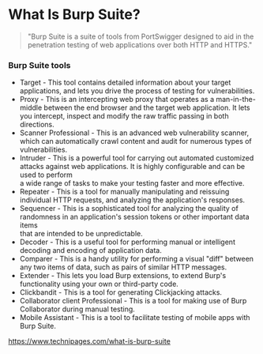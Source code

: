# What Is Burp Suite?
> "Burp Suite is a suite of tools from PortSwigger designed to aid in the penetration testing of web applications over both HTTP and HTTPS."
### Burp Suite tools
* Target - This tool contains detailed information about your target applications, and lets you drive the process of testing for vulnerabilities.  
* Proxy - This is an intercepting web proxy that operates as a man-in-the-middle between the end browser and the target web application. It lets  
you intercept, inspect and modify the raw traffic passing in both directions.  
* Scanner Professional - This is an advanced web vulnerability scanner, which can automatically crawl content and audit for numerous types of vulnerabilities.  
* Intruder - This is a powerful tool for carrying out automated customized attacks against web applications. It is highly configurable and can be used to perform  
a wide range of tasks to make your testing faster and more effective.  
* Repeater - This is a tool for manually manipulating and reissuing individual HTTP requests, and analyzing the application's responses.  
* Sequencer - This is a sophisticated tool for analyzing the quality of randomness in an application's session tokens or other important data items   
that are intended to be unpredictable.  
* Decoder - This is a useful tool for performing manual or intelligent decoding and encoding of application data.  
* Comparer - This is a handy utility for performing a visual "diff" between any two items of data, such as pairs of similar HTTP messages.  
* Extender - This lets you load Burp extensions, to extend Burp's functionality using your own or third-party code.  
* Clickbandit - This is a tool for generating Clickjacking attacks.  
* Collaborator client Professional - This is a tool for making use of Burp Collaborator during manual testing.  
* Mobile Assistant - This is a tool to facilitate testing of mobile apps with Burp Suite.  

https://www.technipages.com/what-is-burp-suite
